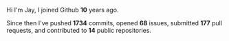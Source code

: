 Hi I'm Jay, I joined Github **10** years ago.

Since then I've pushed **1734** commits, opened **68** issues, submitted **177** pull requests, and contributed to **14** public repositories.
